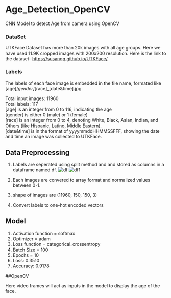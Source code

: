 # Age_Detection_OpenCV
CNN Model to detect Age from camera using OpenCV

### DataSet
UTKFace Dataset has more than 20k images with all age groups. Here we have used 11.9K cropped images with 200x200 resolution. 
Here is the link to the dataset- https://susanqq.github.io/UTKFace/

### Labels
The labels of each face image is embedded in the file name, formated like [age]_[gender]_[race]_[date&time].jpg
<div>Total input images: 11960</div>
<div>Total labels: 117</div>
<div></div>
<div>[age] is an integer from 0 to 116, indicating the age</div>
<div>[gender] is either 0 (male) or 1 (female)</div>
<div>[race] is an integer from 0 to 4, denoting White, Black, Asian, Indian, and Others (like Hispanic, Latino, Middle Eastern).</div>
<div>[date&time] is in the format of yyyymmddHHMMSSFFF, showing the date and time an image was collected to UTKFace.</div>

## Data Preprocessing

1. Labels are seperated using split method and and stored as columns in a dataframe named df.
![df](https://github.com/AvantiBuche/Age_Detection_OpenCV/assets/127451991/e2e4ccc7-4c24-48f9-a6fb-b82ebd85489b)
![df1](https://github.com/AvantiBuche/Age_Detection_OpenCV/assets/127451991/eb1e54f3-0195-41da-9fa9-965d55755346)

2. Each images are convered to array format and normalized values between 0-1.
3. shape of images are (11960, 150, 150, 3)
4. Convert labels to one-hot encoded vectors

## Model

1. Activation function = softmax
2. Optimizer = adam
3. Loss function = categorical_crossentropy
4. Batch Size = 100
5. Epochs = 10
6. Loss: 0.3510
7. Accuracy: 0.9178

##OpenCV 

Here video frames will act as inputs in the model to display the age of the face. 

